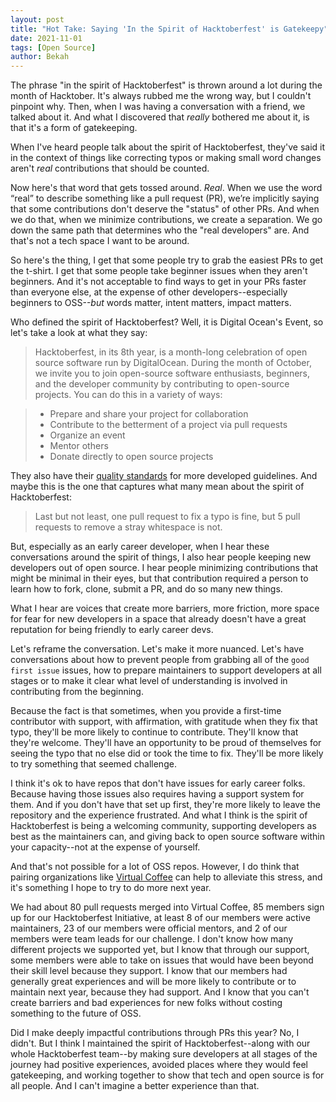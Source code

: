```yaml
---
layout: post
title: "Hot Take: Saying 'In the Spirit of Hacktoberfest' is Gatekeepy"
date: 2021-11-01
tags: [Open Source]
author: Bekah
---
```


The phrase "in the spirit of Hacktoberfest" is thrown around a lot during the month of Hacktober. It's always rubbed me the wrong way, but I couldn't pinpoint why. Then, when I was having a conversation with a friend, we talked about it. And what I discovered that _really_ bothered me about it, is that it's a form of gatekeeping.

When I've heard people talk about the spirit of Hacktoberfest, they've said it in the context of things like correcting typos or making small word changes aren't _real_ contributions that should be counted.

Now here's that word that gets tossed around. _Real_. When we use the word “real” to describe something like a pull request (PR), we’re implicitly saying that some contributions don't deserve the "status" of other PRs. And when we do that, when we minimize contributions, we create a separation. We go down the same path that determines who the "real developers" are. And that's not a tech space I want to be around.

So here's the thing, I get that some people try to grab the easiest PRs to get the t-shirt. I get that some people take beginner issues when they aren't beginners. And it's not acceptable to find ways to get in your PRs faster than everyone else, at the expense of other developers--especially beginners to OSS--_but_ words matter, intent matters, impact matters.

Who defined the spirit of Hacktoberfest? Well, it is Digital Ocean's Event, so let's take a look at what they say:

> Hacktoberfest, in its 8th year, is a month-long celebration of open source software run by DigitalOcean. During the month of October, we invite you to join open-source software enthusiasts, beginners, and the developer community by contributing to open-source projects. You can do this in a variety of ways:

> - Prepare and share your project for collaboration
> - Contribute to the betterment of a project via pull requests
> - Organize an event
> - Mentor others
> - Donate directly to open source projects

They also have their [quality standards](https://hacktoberfest.digitalocean.com/resources/qualitystandards) for more developed guidelines. And maybe this is the one that captures what many mean about the spirit of Hacktoberfest:

> Last but not least, one pull request to fix a typo is fine, but 5 pull requests to remove a stray whitespace is not.

But, especially as an early career developer, when I hear these conversations around the spirit of things, I also hear people keeping new developers out of open source. I hear people minimizing contributions that might be minimal in their eyes, but that contribution required a person to learn how to fork, clone, submit a PR, and do so many new things.

What I hear are voices that create more barriers, more friction, more space for fear for new developers in a space that already doesn't have a great reputation for being friendly to early career devs.

Let's reframe the conversation. Let's make it more nuanced. Let's have conversations about how to prevent people from grabbing all of the `good first issue` issues, how to prepare maintainers to support developers at all stages or to make it clear what level of understanding is involved in contributing from the beginning.

Because the fact is that sometimes, when you provide a first-time contributor with support, with affirmation, with gratitude when they fix that typo, they'll be more likely to continue to contribute. They'll know that they're welcome. They'll have an opportunity to be proud of themselves for seeing the typo that no else did or took the time to fix. They'll be more likely to try something that seemed challenge.

I think it's ok to have repos that don't have issues for early career folks. Because having those issues also requires having a support system for them. And if you don't have that set up first, they're more likely to leave the repository and the experience frustrated. And what I think is the spirit of Hacktoberfest is being a welcoming community, supporting developers as best as the maintainers can, and giving back to open source software within your capacity--not at the expense of yourself.

And that's not possible for a lot of OSS repos. However, I do think that pairing organizations like [Virtual Coffee](https://virtualcoffee.io/) can help to alleviate this stress, and it's something I hope to try to do more next year.

We had about 80 pull requests merged into Virtual Coffee, 85 members sign up for our Hacktoberfest Initiative, at least 8 of our members were active maintainers, 23 of our members were official mentors, and 2 of our members were team leads for our challenge. I don't know how many different projects we supported yet, but I know that through our support, some members were able to take on issues that would have been beyond their skill level because they support. I know that our members had generally great experiences and will be more likely to contribute or to maintain next year, because they had support. And I know that you can't create barriers and bad experiences for new folks without costing something to the future of OSS.

Did I make deeply impactful contributions through PRs this year? No, I didn't. But I think I maintained the spirit of Hacktoberfest--along with our whole Hacktoberfest team--by making sure developers at all stages of the journey had positive experiences, avoided places where they would feel gatekeeping, and working together to show that tech and open source is for all people. And I can't imagine a better experience than that.
